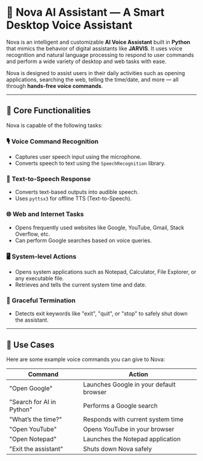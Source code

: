 # 🌌 Nova AI Assistant — A Smart Desktop Voice Assistant

Nova is an intelligent and customizable **AI Voice Assistant** built in **Python** that mimics the behavior of digital assistants like **JARVIS**. It uses voice recognition and natural language processing to respond to user commands and perform a wide variety of desktop and web tasks with ease.

Nova is designed to assist users in their daily activities such as opening applications, searching the web, telling the time/date, and more — all through **hands-free voice commands**.

---

## 🧠 Core Functionalities

Nova is capable of the following tasks:

### 🎙️ Voice Command Recognition
- Captures user speech input using the microphone.
- Converts speech to text using the `SpeechRecognition` library.

### 📢 Text-to-Speech Response
- Converts text-based outputs into audible speech.
- Uses `pyttsx3` for offline TTS (Text-to-Speech).

### 🌐 Web and Internet Tasks
- Opens frequently used websites like Google, YouTube, Gmail, Stack Overflow, etc.
- Can perform Google searches based on voice queries.

### 🖥️ System-level Actions
- Opens system applications such as Notepad, Calculator, File Explorer, or any executable file.
- Retrieves and tells the current system time and date.

### 🛑 Graceful Termination
- Detects exit keywords like "exit", "quit", or "stop" to safely shut down the assistant.

---

## 📌 Use Cases

Here are some example voice commands you can give to Nova:

| Command | Action |
|--------|--------|
| "Open Google" | Launches Google in your default browser |
| "Search for AI in Python" | Performs a Google search |
| "What’s the time?" | Responds with current system time |
| "Open YouTube" | Opens YouTube in your browser |
| "Open Notepad" | Launches the Notepad application |
| "Exit the assistant" | Shuts down Nova safely |



